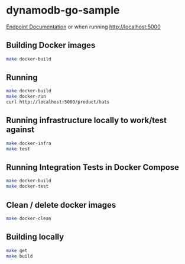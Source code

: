 # dynamodb-go-sample

[Endpoint Documentation](docs/docs.md) or when running [http://localhost:5000](http://localhost:5000)

## Building Docker images
```bash
make docker-build
```

## Running
```bash
make docker-build
make docker-run
curl http://localhost:5000/product/hats
```

## Running infrastructure locally to work/test against
```bash
make docker-infra
make test
```

## Running Integration Tests in Docker Compose
```bash
make docker-build
make docker-test
```

## Clean / delete docker images
```bash
make docker-clean
```

## Building locally
```bash
make get
make build
```